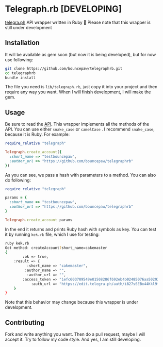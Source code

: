 # Telegraph.rb [DEVELOPING]

​[telegra.ph](telegra.ph) API wrapper written in Ruby :gem: Please note that this wrapper is still under development

## Installation
It will be available as gem soon (but now it is being developed), but for now use following:

```bash
git clone https://github.com/bouncepaw/telegraphrb.git
cd telegraphrb
bundle install
```

The file you need is `lib/telegraph.rb`, just copy it into your project and then require any way you want. When I will finish development, I will make the gem.

## Usage

Be sure to read the [API](telegra.ph). This wrapper implements all the methods of the API. You can use either `snake_case` or `camelCase` . I recommend `snake_case`, because it is Ruby. For example:

```ruby
require_relative "telegraph"

Telegraph.create_account({
  :short_name => "testbouncepaw",
  :author_url => "https://github.com/bouncepaw/telegraphrb"
})
```

As you can see, we pass a hash with parameters to a method. You can also do following:

```ruby
require_relative "telegraph"

params = {
  :short_name => "testbouncepaw",
  :author_url => "https://github.com/bouncepaw/telegraphrb"
}

Telegraph.create_account params
```

In the end it returns and prints Ruby hash with symbols as key. You can test it by running `kek.rb` file, which I use for testing:

```bash
ruby kek.rb
Got method: createAccount?short_name=cakemaster
{
        :ok => true,
    :result => {
          :short_name => "cakemaster",
         :author_name => "",
          :author_url => "",
        :access_token => "1efc603709549e01508286f692eb4b02485076aa5029310a16c8631f9517",
            :auth_url => "https://edit.telegra.ph/auth/i827sSEBx44Kkl9tKvmSrcHl9sd0uPbKWbRo2uXzy1"
    }
}
```

Note that this behavior may change because this wrapper is under development.

## Contributing

Fork and write anything you want. Then do a pull request, maybe I will accept it. Try to follow my code style. And yes, I am still developing.